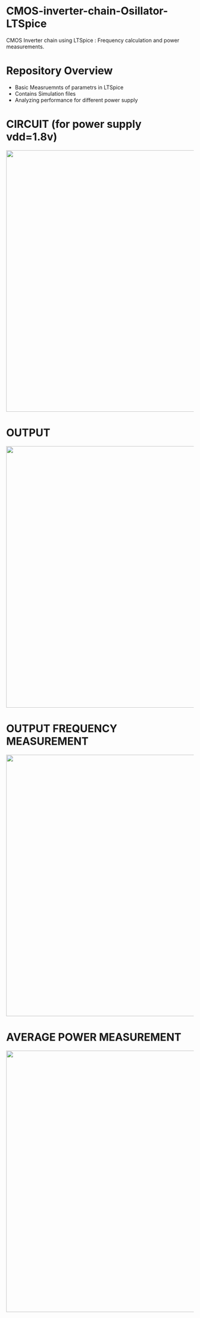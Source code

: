 # CMOS-inverter-chain-Osillator-LTSpice
CMOS Inverter chain using LTSpice : Frequency calculation and power measurements.

# Repository Overview
- Basic Measruemnts of parametrs in LTSpice
- Contains Simulation files
- Analyzing performance for different power supply

# CIRCUIT (for power supply vdd=1.8v)
<img src="https://github.com/KushalVenX/CMOS-inverter-chain-Oscillator-LTSpice/blob/master/SCRNSHT/crkt%201.8.png" width="700" />  

# OUTPUT
<img src="https://github.com/KushalVenX/CMOS-inverter-chain-Oscillator-LTSpice/blob/master/SCRNSHT/output1.8.png" width="700" />

# OUTPUT FREQUENCY MEASUREMENT
<img src="https://github.com/KushalVenX/CMOS-inverter-chain-Oscillator-LTSpice/blob/master/SCRNSHT/output1.8MEASUREFREQ.png" width="700" />

# AVERAGE POWER MEASUREMENT
<img src="https://github.com/KushalVenX/CMOS-inverter-chain-Oscillator-LTSpice/blob/master/SCRNSHT/output1.8avgpower.png" width="700" />
